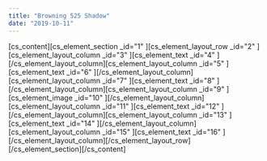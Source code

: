 ```yaml
---
title: "Browning 525 Shadow"
date: "2019-10-11"
---
```


\[cs\_content\]\[cs\_element\_section \_id="1" \]\[cs\_element\_layout\_row \_id="2" \]\[cs\_element\_layout\_column \_id="3" \]\[cs\_element\_text \_id="4" \]\[/cs\_element\_layout\_column\]\[cs\_element\_layout\_column \_id="5" \]\[cs\_element\_text \_id="6" \]\[/cs\_element\_layout\_column\]\[cs\_element\_layout\_column \_id="7" \]\[cs\_element\_text \_id="8" \]\[/cs\_element\_layout\_column\]\[cs\_element\_layout\_column \_id="9" \]\[cs\_element\_image \_id="10" \]\[/cs\_element\_layout\_column\]\[cs\_element\_layout\_column \_id="11" \]\[cs\_element\_text \_id="12" \]\[/cs\_element\_layout\_column\]\[cs\_element\_layout\_column \_id="13" \]\[cs\_element\_text \_id="14" \]\[/cs\_element\_layout\_column\]\[cs\_element\_layout\_column \_id="15" \]\[cs\_element\_text \_id="16" \]\[/cs\_element\_layout\_column\]\[/cs\_element\_layout\_row\]\[/cs\_element\_section\]\[/cs\_content\]
